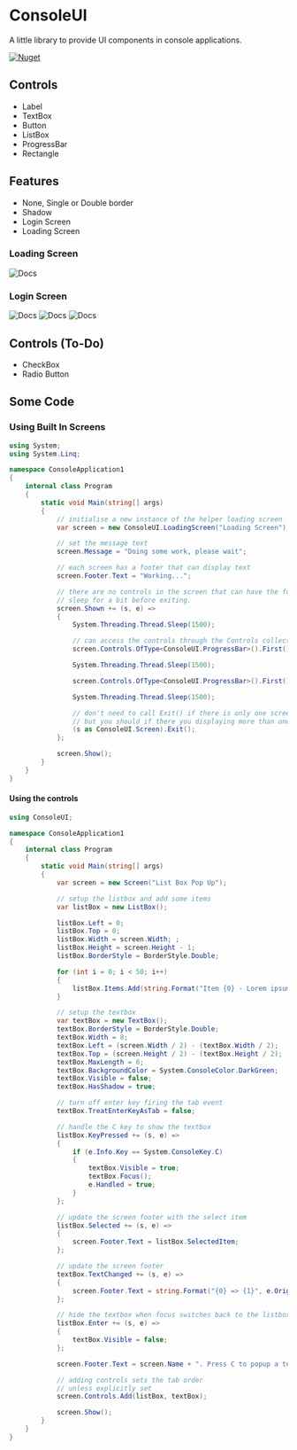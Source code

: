 # ConsoleUI
A little library to provide UI components in console applications.

[![Nuget](https://img.shields.io/nuget/v/consoleUI.svg)](http://nuget.org/packages/consoleUI)

## Controls

  * Label
  * TextBox
  * Button
  * ListBox
  * ProgressBar
  * Rectangle

## Features

  * None, Single or Double border
  * Shadow
  * Login Screen
  * Loading Screen

### Loading Screen
![Docs](https://raw.githubusercontent.com/GlenConway/ConsoleUI/master/docs/images/loading-screen.png)

### Login Screen
![Docs](https://raw.githubusercontent.com/GlenConway/ConsoleUI/master/docs/images/login-screen-1.png)
![Docs](https://raw.githubusercontent.com/GlenConway/ConsoleUI/master/docs/images/login-screen-2.png)
![Docs](https://raw.githubusercontent.com/GlenConway/ConsoleUI/master/docs/images/login-screen-3.png)

## Controls (To-Do)

  * CheckBox
  * Radio Button

## Some Code
### Using Built In Screens
``` C#
using System;
using System.Linq;

namespace ConsoleApplication1
{
    internal class Program
    {
        static void Main(string[] args)
        {
            // initialise a new instance of the helper loading screen
            var screen = new ConsoleUI.LoadingScreen("Loading Screen");

            // set the message text
            screen.Message = "Doing some work, please wait";

            // each screen has a footer that can display text
            screen.Footer.Text = "Working...";

            // there are no controls in the screen that can have the focus so
            // sleep for a bit before exiting.
            screen.Shown += (s, e) =>
            {
                System.Threading.Thread.Sleep(1500);

                // can access the controls through the Controls collection
                screen.Controls.OfType<ConsoleUI.ProgressBar>().First().BlockColor = ConsoleColor.Yellow;

                System.Threading.Thread.Sleep(1500);

                screen.Controls.OfType<ConsoleUI.ProgressBar>().First().BlockColor = ConsoleColor.Red;

                System.Threading.Thread.Sleep(1500);

                // don't need to call Exit() if there is only one screen
                // but you should if there you displaying more than one screen
                (s as ConsoleUI.Screen).Exit();
            };

            screen.Show();
        }
    }
}
```
#### Using the controls
```C#
using ConsoleUI;

namespace ConsoleApplication1
{
    internal class Program
    {
        static void Main(string[] args)
        {
            var screen = new Screen("List Box Pop Up");

            // setup the listbox and add some items
            var listBox = new ListBox();

            listBox.Left = 0;
            listBox.Top = 0;
            listBox.Width = screen.Width; ;
            listBox.Height = screen.Height - 1;
            listBox.BorderStyle = BorderStyle.Double;

            for (int i = 0; i < 50; i++)
            {
                listBox.Items.Add(string.Format("Item {0} - Lorem ipsum dolor sit amet, consectetur adipiscing elit, sed do eiusmod tempor incididunt ut labore et dolore magna aliqua", i + 1));
            }

            // setup the textbox
            var textBox = new TextBox();
            textBox.BorderStyle = BorderStyle.Double;
            textBox.Width = 8;
            textBox.Left = (screen.Width / 2) - (textBox.Width / 2);
            textBox.Top = (screen.Height / 2) - (textBox.Height / 2);
            textBox.MaxLength = 6;
            textBox.BackgroundColor = System.ConsoleColor.DarkGreen;
            textBox.Visible = false;
            textBox.HasShadow = true;

            // turn off enter key firing the tab event
            textBox.TreatEnterKeyAsTab = false;

            // handle the C key to show the textbox
            listBox.KeyPressed += (s, e) =>
            {
                if (e.Info.Key == System.ConsoleKey.C)
                {
                    textBox.Visible = true;
                    textBox.Focus();
                    e.Handled = true;
                }
            };

            // update the screen footer with the select item
            listBox.Selected += (s, e) =>
            {
                screen.Footer.Text = listBox.SelectedItem;
            };

            // update the screen footer
            textBox.TextChanged += (s, e) =>
            {
                screen.Footer.Text = string.Format("{0} => {1}", e.OrignalText ?? string.Empty, e.NewText);
            };

            // hide the textbox when focus switches back to the listbox
            listBox.Enter += (s, e) =>
            {
                textBox.Visible = false;
            };

            screen.Footer.Text = screen.Name + ". Press C to popup a text box, enter or escape.";

            // adding controls sets the tab order
            // unless explicitly set
            screen.Controls.Add(listBox, textBox);

            screen.Show();
        }
    }
}
```
